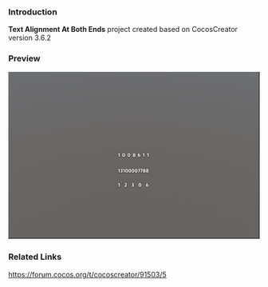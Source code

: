 ### Introduction

**Text Alignment At Both Ends** project created based on CocosCreator version 3.6.2

### Preview
![image](../../../image/202212/2022120601.png)

### Related Links
https://forum.cocos.org/t/cocoscreator/91503/5